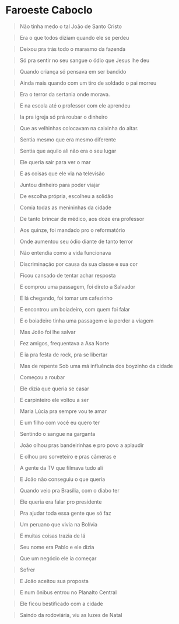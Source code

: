 # Faroeste Caboclo

> Não tinha medo o tal João de Santo Cristo

> Era o que todos diziam quando ele se perdeu

> Deixou pra trás todo o marasmo da fazenda

> Só pra sentir no seu sangue o ódio que Jesus lhe deu


> Quando criança só pensava em ser bandido

> Ainda mais quando com um tiro de soldado o pai morreu

> Era o terror da sertania onde morava.

> E na escola até o professor com ele aprendeu


> Ia pra igreja só prá roubar o dinheiro

> Que as velhinhas colocavam na caixinha do altar.

> Sentia mesmo que era mesmo diferente

> Sentia que aquilo ali não era o seu lugar


> Ele queria sair para ver o mar

> E as coisas que ele via na televisão

> Juntou dinheiro para poder viajar

> De escolha própria, escolheu a solidão


> Comia todas as menininhas da cidade

> De tanto brincar de médico, aos doze era professor

> Aos quinze, foi mandado pro o reformatório

> Onde aumentou seu ódio diante de tanto terror


> Não entendia como a vida funcionava

> Discriminação por causa da sua classe e sua cor

> Ficou cansado de tentar achar resposta

> E comprou uma passagem, foi direto a Salvador


> E lá chegando, foi tomar um cafezinho

> E encontrou um boiadeiro, com quem foi falar

> E o boiadeiro tinha uma passagem e ia perder a viagem

> Mas João foi lhe salvar


> Fez amigos, frequentava a Asa Norte

> E ia pra festa de rock, pra se libertar

> Mas de repente Sob uma má influência dos boyzinho da cidade

> Começou a roubar


> Ele dizia que queria se casar

> E carpinteiro ele voltou a ser

> Maria Lúcia pra sempre vou te amar

> E um filho com você eu quero ter


> Sentindo o sangue na garganta

> João olhou pras bandeirinhas e pro povo a aplaudir

> E olhou pro sorveteiro e pras câmeras e

> A gente da TV que filmava tudo ali


> E João não conseguiu o que queria

> Quando veio pra Brasília, com o diabo ter

> Ele queria era falar pro presidente

> Pra ajudar toda essa gente que só faz


> Um peruano que vivia na Bolívia

> E muitas coisas trazia de lá

> Seu nome era Pablo e ele dizia

> Que um negócio ele ia começar


> Sofrer


> E João aceitou sua proposta

> E num ônibus entrou no Planalto Central

> Ele ficou bestificado com a cidade

> Saindo da rodoviária, viu as luzes de Natal

